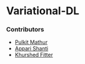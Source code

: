# Variational-DL
### Contributors 
* [Pulkit Mathur](https://github.com/GlazeDonuts)
* [Appari Shanti](https://github.com/AppariShanti)
* [Khurshed Fitter](https://github.com/GlazeDonuts)